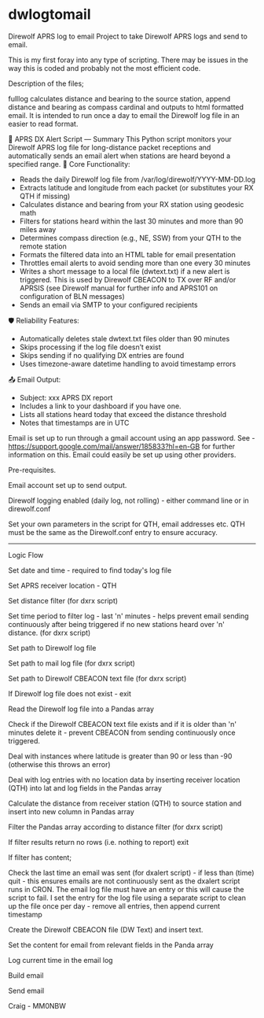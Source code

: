 # dwlogtomail
Direwolf APRS log to email
Project to take Direwolf APRS logs and send to email.

This is my first foray into any type of scripting.  There may be issues in the way this is coded and probably not the most efficient code.

Description of the files;

fulllog calculates distance and bearing to the source station, append distance and bearing as compass cardinal and outputs to html formatted email.  It is intended to run once a day to email the Direwolf log file in an easier to read format.

📡 APRS DX Alert Script — Summary
This Python script monitors your Direwolf APRS log file for long-distance packet receptions and automatically sends an email alert when stations are heard beyond a specified range.
🧭 Core Functionality:
- Reads the daily Direwolf log file from /var/log/direwolf/YYYY-MM-DD.log
- Extracts latitude and longitude from each packet (or substitutes your RX QTH if missing)
- Calculates distance and bearing from your RX station using geodesic math
- Filters for stations heard within the last 30 minutes and more than 90 miles away
- Determines compass direction (e.g., NE, SSW) from your QTH to the remote station
- Formats the filtered data into an HTML table for email presentation
- Throttles email alerts to avoid sending more than one every 30 minutes
- Writes a short message to a local file (dwtext.txt) if a new alert is triggered.  This is used by Direwolf CBEACON to TX over RF and/or APRSIS (see Direwolf manual for further info and APRS101 on configuration of BLN messages)
- Sends an email via SMTP to your configured recipients
  
🛡 Reliability Features:
- Automatically deletes stale dwtext.txt files older than 90 minutes
- Skips processing if the log file doesn’t exist
- Skips sending if no qualifying DX entries are found
- Uses timezone-aware datetime handling to avoid timestamp errors
  
📤 Email Output:
- Subject: xxx APRS DX report
- Includes a link to your dashboard if you have one.
- Lists all stations heard today that exceed the distance threshold
- Notes that timestamps are in UTC


Email is set up to run through a gmail account using an app password.  See - https://support.google.com/mail/answer/185833?hl=en-GB for further information on this.  Email could easily be set up using other providers.


Pre-requisites.

Email account set up to send output.

Direwolf logging enabled (daily log, not rolling) - either command line or in direwolf.conf

Set your own parameters in the script for QTH, email addresses etc.  QTH must be the same as the Direwolf.conf entry to ensure accuracy.

------
Logic Flow

Set date and time - required to find today's log file

Set APRS receiver location - QTH

Set distance filter (for dxrx script)

Set time period to filter log - last 'n' minutes - helps prevent email sending continuously after being triggered if no new stations heard over 'n' distance.
(for dxrx script)

Set path to Direwolf log file

Set path to mail log file (for dxrx script)

Set path to Direwolf CBEACON text file (for dxrx script)

If Direwolf log file does not exist - exit

Read the Direwolf log file into a Pandas array

Check if the Direwolf CBEACON text file exists and if it is older than 'n' minutes delete it - prevent CBEACON from sending continuously once triggered.

Deal with instances where latitude is greater than 90 or less than -90 (otherwise this throws an error)

Deal with log entries with no location data by inserting receiver location (QTH) into lat and log fields in the Pandas array

Calculate the distance from receiver station (QTH) to source station and insert into new column in Pandas array

Filter the Pandas array according to distance filter (for dxrx script)

If filter results return no rows (i.e. nothing to report) exit

If filter has content;

Check the last time an email was sent (for dxalert script) - if less than (time) quit - this ensures emails are not continuously sent as the dxalert script runs in CRON.
The email log file must have an entry or this will cause the script to fail.  I set the entry for the log file using a separate script to clean up the file once
per day - remove all entries, then append current timestamp

Create the Direwolf CBEACON file (DW Text) and insert text.

Set the content for email from relevant fields in the Panda array

Log current time in the email log

Build email

Send email



Craig - MM0NBW
